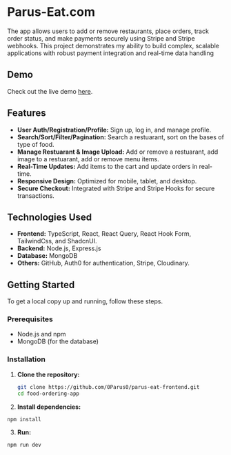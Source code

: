 # Parus-Eat.com
The app allows users to add or remove restaurants, place orders, track order status, and make payments securely using Stripe and Stripe webhooks. This project demonstrates my ability to build complex, scalable applications with robust payment integration and real-time data handling

## Demo
Check out the live demo [here](https://parus-food-ordering-app.netlify.app/).



## Features

- **User Auth/Registration/Profile:** Sign up, log in, and manage profile.
- **Search/Sort/Filter/Pagination:** Search a restuarant, sort on the bases of type of food.
- **Manage Restuarant & Image Upload:** Add or remove a restuarant, add image to a restuarant, add or remove menu items.
- **Real-Time Updates:** Add items to the cart and update orders in real-time.
- **Responsive Design:** Optimized for mobile, tablet, and desktop.
- **Secure Checkout:** Integrated with Stripe and Stripe Hooks for secure transactions.

## Technologies Used

- **Frontend:** TypeScript, React, React Query, React Hook Form, TailwindCss, and ShadcnUI.
- **Backend:** Node.js, Express.js
- **Database:** MongoDB
- **Others:** GitHub, Auth0 for authentication, Stripe, Cloudinary.

## Getting Started

To get a local copy up and running, follow these steps.

### Prerequisites

- Node.js and npm
- MongoDB (for the database)

### Installation

1. **Clone the repository:**
   ```bash
   git clone https://github.com/0Parus0/parus-eat-frontend.git
   cd food-ordering-app

2. **Install dependencies:**
  ```bash
  npm install
```
3. **Run:**
  ```bash
  npm run dev
  ```
